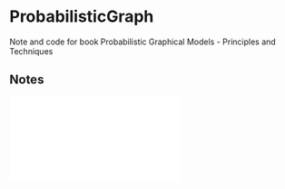 # ProbabilisticGraph
Note and code for book Probabilistic Graphical Models - Principles and Techniques

## Notes

![1. Introduction](./notes/note1.md)
